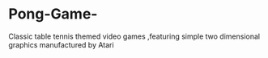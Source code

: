 # Pong-Game-
Classic table tennis themed video games ,featuring simple two dimensional graphics manufactured by Atari 
